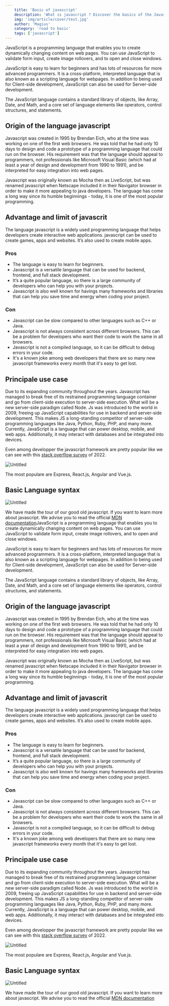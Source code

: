 ```yaml
---
    title: 'Basic of javascript'
    description: 'What is javascript ? Discover the basics of the Javascript language at the basis of web development.'
    img: 'img/article/cover/test.jpg'
    author: 'Magius'
    category: 'road to basic'
    tags: ['javascript']
---
```

JavaScript is a programming language that enables you to create dynamically changing content on web pages. You can use JavaScript to validate form input, create image rollovers, and to open and close windows.

JavaScript is easy to learn for beginners and has lots of resources for more advanced programmers. It is a cross-platform, interpreted language that is also known as a scripting language for webpages. In addition to being used for Client-side development, JavaScript can also be used for Server-side development.

The JavaScript language contains a standard library of objects, like Array, Date, and Math, and a core set of language elements like operators, control structures, and statements.

## **Origin of the language javascript**

Javascript was created in 1995 by Brendan Eich, who at the time was working on one of the first web browsers. He was told that he had only 10 days to design and code a prototype of a programming language that could run on the browser. His requirement was that the language should appeal to programmers, not professionals like Microsoft Visual Basic (which had at least a year of design and development from 1990 to 1991), and be interpreted for easy integration into web pages.

Javascript was originally known as Mocha then as LiveScript, but was renamed javascript when Netscape included it in their Navigator browser in order to make it more appealing to java developers. The language has come a long way since its humble beginnings - today, it is one of the most popular programming.

## Advantage and limit of javascrit

The language javascript is a widely used programming language that helps developers create interactive web applications. javascript can be used to create games, apps and websites. It’s also used to create mobile apps.

### Pros

- The language is easy to learn for beginners.
- Javascript is a versatile language that can be used for backend, frontend, and full stack development.
- It’s a quite popular language, so there is a large community of developers who can help you with your projects.
- Javascript is also well known for havings many frameworks and libraries that can help you save time and energy when coding your project.

### Con

- Javascript can be slow compared to other languages such as C++ or Java.
- Javascript is not always consistent across different browsers. This can be a problem for developers who want their code to work the same in all browsers.
- Javascript is not a compiled language, so it can be difficult to debug errors in your code.
- It's a known joke among web developers that there are so many new javascript frameworks every month that it's easy to get lost.

## Principale use case

Due to its expanding community throughout the years. Javascript has managed to break free of its restrained programming language container and go from client-side execution to server-side execution. What will be a new server-side paradigm called Node. Js was introduced to the world in 2009, freeing up JavaScript capabilities for use in backend and server-side development.
This makes JS a long-standing competitor of server-side programming languages like Java, Python, Ruby, PHP, and many more.
Currently, JavaScript is a language that can power desktop, mobile, and web apps. Additionally, it may interact with databases and be integrated into devices.

Even among developper the javascript framework are pretty popular like we can see with this [stack overflow survey](https://survey.stackoverflow.co/2022/#section-most-popular-technologies-web-frameworks-and-technologies) of 2022.

![Untitled](https://s3-us-west-2.amazonaws.com/secure.notion-static.com/8381dc78-8d88-4c62-a3aa-1b1214d86aaa/Untitled.png)

The most populare are Express, React.js, Angular and Vue.js.

## Basic Language syntax

![Untitled](https://s3-us-west-2.amazonaws.com/secure.notion-static.com/43a9da3e-4e0c-43df-b4ae-aa90a4e18750/Untitled.png)

We have made the tour of our good old javascript. If you want to learn more about javascript. We advise you to read the official [MDN documentation](https://developer.mozilla.org/fr/docs/Web/JavaScript)JavaScript is a programming language that enables you to create dynamically changing content on web pages. You can use JavaScript to validate form input, create image rollovers, and to open and close windows.

JavaScript is easy to learn for beginners and has lots of resources for more advanced programmers. It is a cross-platform, interpreted language that is also known as a scripting language for webpages. In addition to being used for Client-side development, JavaScript can also be used for Server-side development.

The JavaScript language contains a standard library of objects, like Array, Date, and Math, and a core set of language elements like operators, control structures, and statements.

## **Origin of the language javascript**

Javascript was created in 1995 by Brendan Eich, who at the time was working on one of the first web browsers. He was told that he had only 10 days to design and code a prototype of a programming language that could run on the browser. His requirement was that the language should appeal to programmers, not professionals like Microsoft Visual Basic (which had at least a year of design and development from 1990 to 1991), and be interpreted for easy integration into web pages.

Javascript was originally known as Mocha then as LiveScript, but was renamed javascript when Netscape included it in their Navigator browser in order to make it more appealing to java developers. The language has come a long way since its humble beginnings - today, it is one of the most popular programming.

## Advantage and limit of javascrit

The language javascript is a widely used programming language that helps developers create interactive web applications. javascript can be used to create games, apps and websites. It’s also used to create mobile apps.

### Pros

- The language is easy to learn for beginners.
- Javascript is a versatile language that can be used for backend, frontend, and full stack development.
- It’s a quite popular language, so there is a large community of developers who can help you with your projects.
- Javascript is also well known for havings many frameworks and libraries that can help you save time and energy when coding your project.

### Con

- Javascript can be slow compared to other languages such as C++ or Java.
- Javascript is not always consistent across different browsers. This can be a problem for developers who want their code to work the same in all browsers.
- Javascript is not a compiled language, so it can be difficult to debug errors in your code.
- It's a known joke among web developers that there are so many new javascript frameworks every month that it's easy to get lost.

## Principale use case

Due to its expanding community throughout the years. Javascript has managed to break free of its restrained programming language container and go from client-side execution to server-side execution. What will be a new server-side paradigm called Node. Js was introduced to the world in 2009, freeing up JavaScript capabilities for use in backend and server-side development.
This makes JS a long-standing competitor of server-side programming languages like Java, Python, Ruby, PHP, and many more.
Currently, JavaScript is a language that can power desktop, mobile, and web apps. Additionally, it may interact with databases and be integrated into devices.

Even among developper the javascript framework are pretty popular like we can see with this [stack overflow survey](https://survey.stackoverflow.co/2022/#section-most-popular-technologies-web-frameworks-and-technologies) of 2022.

![Untitled](https://s3-us-west-2.amazonaws.com/secure.notion-static.com/8381dc78-8d88-4c62-a3aa-1b1214d86aaa/Untitled.png)

The most populare are Express, React.js, Angular and Vue.js.

## Basic Language syntax

![Untitled](https://s3-us-west-2.amazonaws.com/secure.notion-static.com/43a9da3e-4e0c-43df-b4ae-aa90a4e18750/Untitled.png)

We have made the tour of our good old javascript. If you want to learn more about javascript. We advise you to read the official [MDN documentation](https://developer.mozilla.org/fr/docs/Web/JavaScript)